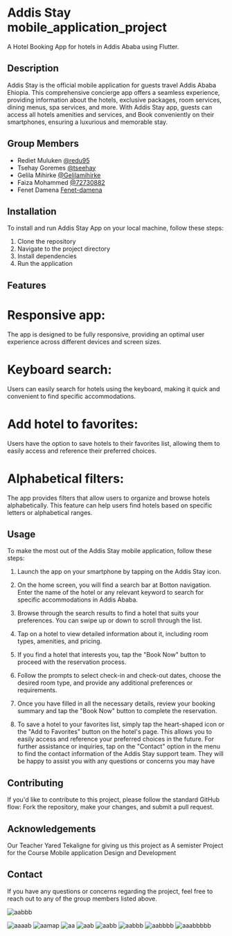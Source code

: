 # Addis Stay mobile_application_project

A Hotel Booking App for hotels in Addis Ababa using Flutter.

## Description
Addis Stay is the official mobile application for guests travel Addis Ababa Ehiopia. This comprehensive concierge app offers a seamless experience, providing information about the hotels, exclusive packages, room services, dining menus, spa services, and more. With Addis Stay app, guests can access all hotels amenities and services, and Book conveniently on their smartphones, ensuring a luxurious and memorable stay.

## Group Members
- Rediet Muluken [@redu95](https://github.com/redu95)
- Tsehay Goremes [@tseehay](https://github.com/tseehay)
- Gelila Mihirke [@Gelilamihirke](https://github.com/Gelilamihirke)
- Faiza Mohammed [@72730882](https://github.com/72730882)
- Fenet Damena   [Fenet-damena](https://github.com/Fenet-damena)

## Installation
To install and run Addis Stay App on your local machine, follow these steps:

1. Clone the repository
2. Navigate to the project directory
3. Install dependencies
4. Run the application

## Features
# Responsive app:
The app is designed to be fully responsive, providing an optimal user experience across different devices and screen sizes.
# Keyboard search:
Users can easily search for hotels using the keyboard, making it quick and convenient to find specific accommodations.
# Add hotel to favorites:
Users have the option to save hotels to their favorites list, allowing them to easily access and reference their preferred choices.
# Alphabetical filters:
The app provides filters that allow users to organize and browse hotels alphabetically. This feature can help users find hotels based on specific letters or alphabetical ranges.
## Usage
To make the most out of the Addis Stay mobile application, follow these steps:
1.	Launch the app on your smartphone by tapping on the Addis Stay icon.
2.	On the home screen, you will find a search bar at Botton navigation. Enter the name of the hotel or any relevant keyword to search for specific accommodations in Addis Ababa.

3.	Browse through the search results to find a hotel that suits your preferences. You can swipe up or down to scroll through the list.
4.	Tap on a hotel to view detailed information about it, including room types, amenities, and pricing.
5.	If you find a hotel that interests you, tap the "Book Now" button to proceed with the reservation process.
6.	Follow the prompts to select check-in and check-out dates, choose the desired room type, and provide any additional preferences or requirements.
7.	Once you have filled in all the necessary details, review your booking summary and tap the "Book Now" button to complete the reservation.
8.	To save a hotel to your favorites list, simply tap the heart-shaped icon or the "Add to Favorites" button on the hotel's page. This allows you to easily access and reference your preferred choices in the future.
For further assistance or inquiries, tap on the "Contact" option in the menu to find the contact information of the Addis Stay support team. They will be happy to assist you with any questions or concerns you may have

## Contributing
If you'd like to contribute to this project, please follow the standard GitHub flow: Fork the repository, make your changes, and submit a pull request.

## Acknowledgements
Our Teacher Yared Tekaligne for giving us this project as A semister Project for the Course Mobile application Design and Development

## Contact
If you have any questions or concerns regarding the project, feel free to reach out to any of the group members listed above.


![aabbb](https://github.com/redu95/mobile_application_project/assets/138729138/6767c1e1-207a-4891-84ff-9acd87ba9eea)



![aaaab](https://github.com/redu95/mobile_application_project/assets/138729138/0c106720-cb08-4ab4-aa81-281546f1c6b8)
![aamap](https://github.com/redu95/mobile_application_project/assets/138729138/6b536185-d192-4e2b-a2d5-9bff94c216c0)
![aa](https://github.com/redu95/mobile_application_project/assets/138729138/ff0653bc-cf21-4e8d-b612-13fca5330fc4)
![aab](https://github.com/redu95/mobile_application_project/assets/138729138/630c0c33-d8c6-4394-bf75-454581afdb57)
![aabb](https://github.com/redu95/mobile_application_project/assets/138729138/4e3d0357-c573-47ae-b866-d1b824f69cc9)
![aabbb](https://github.com/redu95/mobile_application_project/assets/138729138/8e377243-b612-496e-93d2-ac136689d326)
![aabbbb](https://github.com/redu95/mobile_application_project/assets/138729138/fa1671dd-25c7-4971-b62e-abd6f9495007)
![aaabbbbb](https://github.com/redu95/mobile_application_project/assets/138729138/d61db5ed-cf75-486c-b373-d70cf1b9526d)








